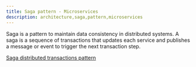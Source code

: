 ```yaml
---
title: Saga pattern - Microservices
description: architecture,saga,pattern,microservices
---
```


Saga is a pattern to maintain data consistency in distributed systems.
A saga is a sequence of transactions that updates each service and publishes a message or event to trigger the next transaction step. 

[Saga distributed transactions pattern](https://docs.microsoft.com/en-us/azure/architecture/reference-architectures/saga/saga "Saga distributed transactions pattern")
